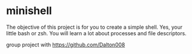 # minishell
The objective of this project is for you to create a simple shell. Yes, your
little bash or zsh. You will learn a lot about processes and file descriptors.

group project with https://github.com/Dalton008
